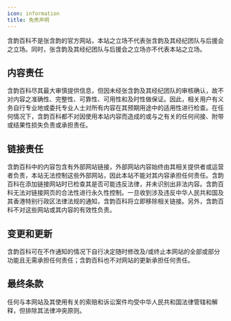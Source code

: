 ```yaml
---
icon: information
title: 免责声明
---
```


含韵百科不是张含韵的官方网站，本站之立场不代表张含韵及其经纪团队与后援会之立场。同时，张含韵及其经纪团队与后援会之立场亦不代表本站之立场。

## 内容责任

含韵百科尽其最大审慎提供信息，但因未经张含韵及其经纪团队的审核确认，故不对内容之准确性、完整性、可靠性、可用性和及时性做保证。因此，相关用户有义务自行专业地或委托专业人士对所有内容在其预期用途中的适用性进行检查。在任何情况下，含韵百科都不对因使用本站内容而造成的或与之有关的任何间接、附带或结果性损失负责或承担责任。

## 链接责任

含韵百科中的内容包含有外部网站链接，外部网站内容始终由其相关提供者或运营者负责，本站无法控制这些外部网站，因此本站不能对其内容承担任何责任。含韵百科在添加链接网站时已检查其是否可能违反法律，并未识别出非法内容。含韵百科无法对链接网页的合法性进行永久性控制。一旦收到涉及违反中华人民共和国及其香港特别行政区法律法规的通知，含韵百科将立即移除相关链接。另外，含韵百科不对这些网站或其内容的有效性负责。

## 变更和更新

含韵百科可在不作通知的情况下自行决定随时修改及/或终止本网站的全部或部分功能且无需承担任何责任；含韵百科也不对网站的更新承担任何责任。

## 最终条款

任何与本网站及其使用有关的索赔和诉讼案件均受中华人民共和国法律管辖和解释，但排除其法律冲突原则。